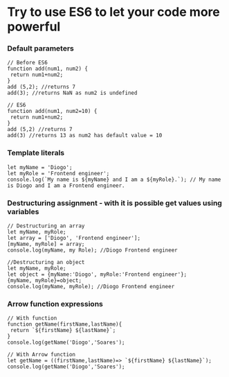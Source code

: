 # Try to use ES6 to let your code more powerful

### Default parameters

```
// Before ES6
function add(num1, num2) {
 return num1+num2;
}
add (5,2); //returns 7
add(3); //returns NaN as num2 is undefined

// ES6
function add(num1, num2=10) {
 return num1+num2;
}
add (5,2) //returns 7
add(3) //returns 13 as num2 has default value = 10
```

### Template literals
```
let myName = 'Diogo';
let myRole = 'Frontend engineer';
console.log(`My name is ${myName} and I am a ${myRole}.`); // My name is Diogo and I am a Frontend engineer.
```

### Destructuring assignment - with it is possible get values using variables
```
// Destructuring an array
let myName, myRole;
let array = ['Diogo', 'Frontend engineer'];
[myName, myRole] = array;
console.log(myName, my Role); //Diogo Frontend engineer

//Destructuring an object
let myName, myRole;
let object = {myName:'Diogo', myRole:'Frontend engineer'};
{myName, myRole}=object;
console.log(myName, myRole); //Diogo Frontend engineer
```

### Arrow function expressions
```
// With function
function getName(firstName,lastName){
 return `${firstName} ${lastName}`;
}
console.log(getName('Diogo','Soares');

// With Arrow function
let getName = ((firstName,lastName)=> `${firstName} ${lastName}`);
console.log(getName('Diogo','Soares');
```



